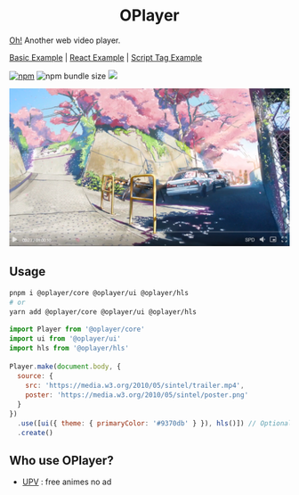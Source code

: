 <h1 align="center">OPlayer</h1>

[Oh!](https://shiyiya.github.io/oplayer) Another web video player.

[Basic Example](./examples/standalone/main.ts) | [React Example](./examples/react/src/main.tsx) | [Script Tag Example](./examples/ie11.html)

[![npm](https://flat.badgen.net/npm/v/@oplayer/core/?color=fb3e44)](https://www.npmjs.com/package/@oplayer/core)
![npm bundle size](https://img.shields.io/bundlephobia/minzip/@oplayer/core?style=flat-square)
[![](https://data.jsdelivr.com/v1/package/npm/@oplayer/core/badge)](https://www.jsdelivr.com/package/npm/@oplayer/core)

![](./oplayer.png)

## Usage

```bash
pnpm i @oplayer/core @oplayer/ui @oplayer/hls
# or
yarn add @oplayer/core @oplayer/ui @oplayer/hls
```

```js
import Player from '@oplayer/core'
import ui from '@oplayer/ui'
import hls from '@oplayer/hls'

Player.make(document.body, {
  source: {
    src: 'https://media.w3.org/2010/05/sintel/trailer.mp4',
    poster: 'https://media.w3.org/2010/05/sintel/poster.png'
  }
})
  .use([ui({ theme: { primaryColor: '#9370db' } }), hls()]) // Optional
  .create()
```

## Who use OPlayer?

- [UPV](https://月色真美.life) : free animes no ad
